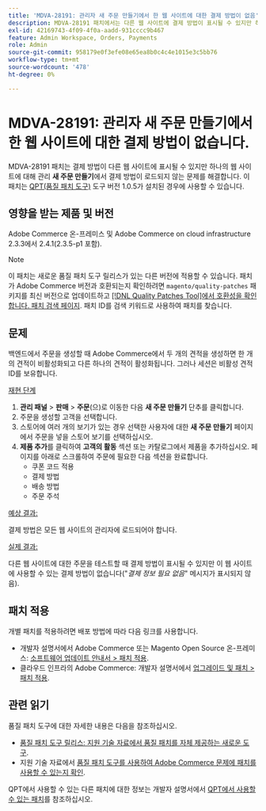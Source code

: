 ```yaml
---
title: 'MDVA-28191: 관리자 새 주문 만들기에서 한 웹 사이트에 대한 결제 방법이 없음'
description: MDVA-28191 패치에서는 다른 웹 사이트에 결제 방법이 표시될 수 있지만 하나의 웹 사이트에 대해 관리**새 주문 만들기**에서 결제 방법이 로드되지 않는 문제가 해결되었습니다.  이 패치는 [Quality Patches Tool (QPT)](/help/announcements/adobe-commerce-announcements/magento-quality-patches-released-new-tool-to-self-serve-quality-patches.md) 도구 버전 1.0.5가 설치된 경우 사용할 수 있습니다.
exl-id: 42169743-4f09-4f0a-aadd-931cccc9b467
feature: Admin Workspace, Orders, Payments
role: Admin
source-git-commit: 958179e0f3efe08e65ea8b0c4c4e1015e3c5bb76
workflow-type: tm+mt
source-wordcount: '478'
ht-degree: 0%

---
```


# MDVA-28191: 관리자 새 주문 만들기에서 한 웹 사이트에 대한 결제 방법이 없습니다.

MDVA-28191 패치는 결제 방법이 다른 웹 사이트에 표시될 수 있지만 하나의 웹 사이트에 대해 관리 **새 주문 만들기**&#x200B;에서 결제 방법이 로드되지 않는 문제를 해결합니다.  이 패치는 [QPT(품질 패치 도구)](/help/announcements/adobe-commerce-announcements/magento-quality-patches-released-new-tool-to-self-serve-quality-patches.md) 도구 버전 1.0.5가 설치된 경우에 사용할 수 있습니다.

## 영향을 받는 제품 및 버전

Adobe Commerce 온-프레미스 및 Adobe Commerce on cloud infrastructure 2.3.3에서 2.4.1(2.3.5-p1 포함).

>[!NOTE]
>
>이 패치는 새로운 품질 패치 도구 릴리스가 있는 다른 버전에 적용할 수 있습니다. 패치가 Adobe Commerce 버전과 호환되는지 확인하려면 `magento/quality-patches` 패키지를 최신 버전으로 업데이트하고 [[!DNL Quality Patches Tool]에서 호환성을 확인합니다. 패치 검색 페이지](https://devdocs.magento.com/quality-patches/tool.html#patch-grid). 패치 ID를 검색 키워드로 사용하여 패치를 찾습니다.

## 문제

백엔드에서 주문을 생성할 때 Adobe Commerce에서 두 개의 견적을 생성하면 한 개의 견적이 비활성화되고 다른 하나의 견적이 활성화됩니다. 그러나 세션은 비활성 견적 ID를 보유합니다.

<u>재현 단계</u>

1. **관리 패널** > **판매** > **주문**(으)로 이동한 다음 **새 주문 만들기** 단추를 클릭합니다.
1. 주문을 생성할 고객을 선택합니다.
1. 스토어에 여러 개의 보기가 있는 경우 선택한 사용자에 대한 **새 주문 만들기** 페이지에서 주문을 넣을 스토어 보기를 선택하십시오.
1. **제품 추가**&#x200B;를 클릭하여 **고객의 활동** 섹션 또는 카탈로그에서 제품을 추가하십시오. 페이지를 아래로 스크롤하여 주문에 필요한 다음 섹션을 완료합니다.
   * 쿠폰 코드 적용
   * 결제 방법
   * 배송 방법
   * 주문 주석

<u>예상 결과:</u>

결제 방법은 모든 웹 사이트의 관리자에 로드되어야 합니다.

<u>실제 결과:</u>

다른 웹 사이트에 대한 주문을 테스트할 때 결제 방법이 표시될 수 있지만 이 웹 사이트에 사용할 수 있는 결제 방법이 없습니다(&quot;*결제 정보 필요 없음*&quot; 메시지가 표시되지 않음).

## 패치 적용

개별 패치를 적용하려면 배포 방법에 따라 다음 링크를 사용합니다.

* 개발자 설명서에서 Adobe Commerce 또는 Magento Open Source 온-프레미스: [소프트웨어 업데이트 안내서 > 패치 적용](https://devdocs.magento.com/guides/v2.4/comp-mgr/patching/mqp.html).
* 클라우드 인프라의 Adobe Commerce: 개발자 설명서에서 [업그레이드 및 패치 > 패치 적용](https://devdocs.magento.com/cloud/project/project-patch.html).

## 관련 읽기

품질 패치 도구에 대한 자세한 내용은 다음을 참조하십시오.

* [품질 패치 도구 릴리스: 지원 기술 자료에서 품질 패치를 자체 제공하는 새로운 도구](/help/announcements/adobe-commerce-announcements/magento-quality-patches-released-new-tool-to-self-serve-quality-patches.md).
* 지원 기술 자료에서 [품질 패치 도구를 사용하여 Adobe Commerce 문제에 패치를 사용할 수 있는지 확인](/help/support-tools/patches-available-in-qpt-tool/check-patch-for-magento-issue-with-magento-quality-patches.md).

QPT에서 사용할 수 있는 다른 패치에 대한 정보는 개발자 설명서에서 [QPT에서 사용할 수 있는 패치](https://devdocs.magento.com/quality-patches/tool.html#patch-grid)를 참조하십시오.
